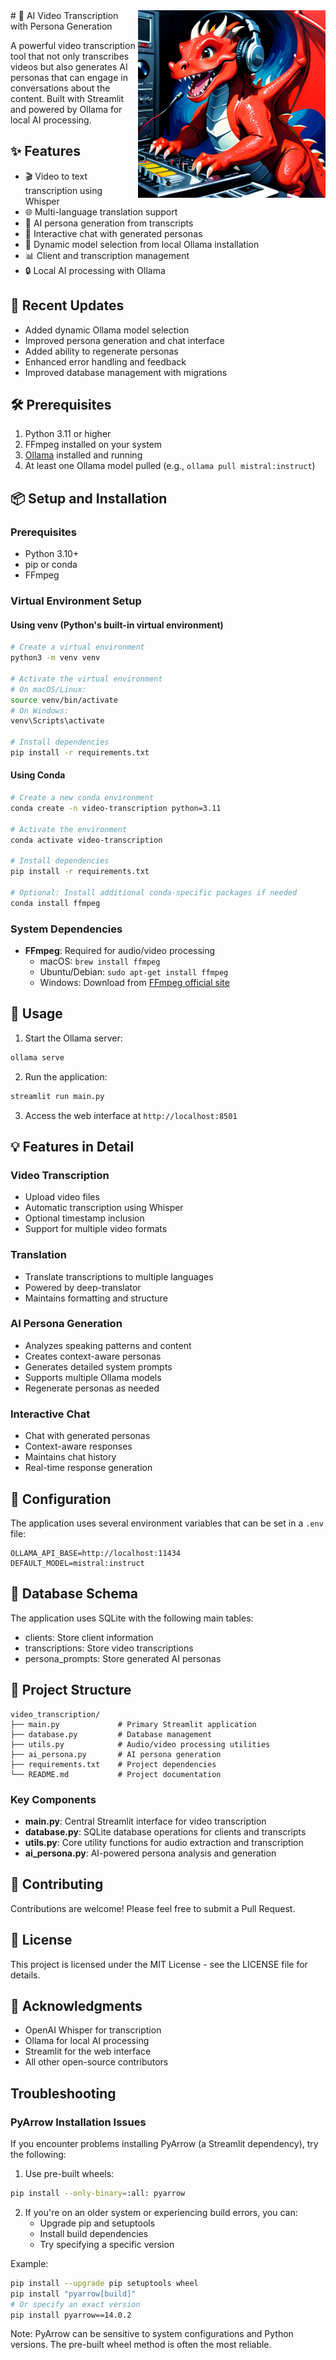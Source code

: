 <img src="https://github.com/marc-shade/VIdeo-Transcription/blob/main/assets/dragon.png" align="right" style="width: 300px;" />
# 🎥 AI Video Transcription with Persona Generation

A powerful video transcription tool that not only transcribes videos but also generates AI personas that can engage in conversations about the content. Built with Streamlit and powered by Ollama for local AI processing.

## ✨ Features

- 🎬 Video to text transcription using Whisper
- 🌐 Multi-language translation support
- 🤖 AI persona generation from transcripts
- 💬 Interactive chat with generated personas
- 🔄 Dynamic model selection from local Ollama installation
- 📊 Client and transcription management
- 🔒 Local AI processing with Ollama

## 🚀 Recent Updates

- Added dynamic Ollama model selection
- Improved persona generation and chat interface
- Added ability to regenerate personas
- Enhanced error handling and feedback
- Improved database management with migrations

## 🛠️ Prerequisites

1. Python 3.11 or higher
2. FFmpeg installed on your system
3. [Ollama](https://ollama.ai/) installed and running
4. At least one Ollama model pulled (e.g., `ollama pull mistral:instruct`)

## 📦 Setup and Installation

### Prerequisites
- Python 3.10+
- pip or conda
- FFmpeg

### Virtual Environment Setup

#### Using venv (Python's built-in virtual environment)
```bash
# Create a virtual environment
python3 -m venv venv

# Activate the virtual environment
# On macOS/Linux:
source venv/bin/activate
# On Windows:
venv\Scripts\activate

# Install dependencies
pip install -r requirements.txt
```

#### Using Conda
```bash
# Create a new conda environment
conda create -n video-transcription python=3.11

# Activate the environment
conda activate video-transcription

# Install dependencies
pip install -r requirements.txt

# Optional: Install additional conda-specific packages if needed
conda install ffmpeg
```

### System Dependencies
- **FFmpeg**: Required for audio/video processing
  - macOS: `brew install ffmpeg`
  - Ubuntu/Debian: `sudo apt-get install ffmpeg`
  - Windows: Download from [FFmpeg official site](https://ffmpeg.org/download.html)

## 🚀 Usage

1. Start the Ollama server:
```bash
ollama serve
```

2. Run the application:
```bash
streamlit run main.py
```

3. Access the web interface at `http://localhost:8501`

## 💡 Features in Detail

### Video Transcription
- Upload video files
- Automatic transcription using Whisper
- Optional timestamp inclusion
- Support for multiple video formats

### Translation
- Translate transcriptions to multiple languages
- Powered by deep-translator
- Maintains formatting and structure

### AI Persona Generation
- Analyzes speaking patterns and content
- Creates context-aware personas
- Generates detailed system prompts
- Supports multiple Ollama models
- Regenerate personas as needed

### Interactive Chat
- Chat with generated personas
- Context-aware responses
- Maintains chat history
- Real-time response generation

## 🔧 Configuration

The application uses several environment variables that can be set in a `.env` file:

```env
OLLAMA_API_BASE=http://localhost:11434
DEFAULT_MODEL=mistral:instruct
```

## 📝 Database Schema

The application uses SQLite with the following main tables:
- clients: Store client information
- transcriptions: Store video transcriptions
- persona_prompts: Store generated AI personas

## 📁 Project Structure

```
video_transcription/
├── main.py             # Primary Streamlit application
├── database.py         # Database management
├── utils.py            # Audio/video processing utilities
├── ai_persona.py       # AI persona generation
├── requirements.txt    # Project dependencies
└── README.md           # Project documentation
```

### Key Components
- **main.py**: Central Streamlit interface for video transcription
- **database.py**: SQLite database operations for clients and transcripts
- **utils.py**: Core utility functions for audio extraction and transcription
- **ai_persona.py**: AI-powered persona analysis and generation

## 🤝 Contributing

Contributions are welcome! Please feel free to submit a Pull Request.

## 📄 License

This project is licensed under the MIT License - see the LICENSE file for details.

## 🙏 Acknowledgments

- OpenAI Whisper for transcription
- Ollama for local AI processing
- Streamlit for the web interface
- All other open-source contributors

## Troubleshooting

### PyArrow Installation Issues

If you encounter problems installing PyArrow (a Streamlit dependency), try the following:

1. Use pre-built wheels:
```bash
pip install --only-binary=:all: pyarrow
```

2. If you're on an older system or experiencing build errors, you can:
   - Upgrade pip and setuptools
   - Install build dependencies
   - Try specifying a specific version

Example:
```bash
pip install --upgrade pip setuptools wheel
pip install "pyarrow[build]"
# Or specify an exact version
pip install pyarrow==14.0.2
```

Note: PyArrow can be sensitive to system configurations and Python versions. The pre-built wheel method is often the most reliable.
